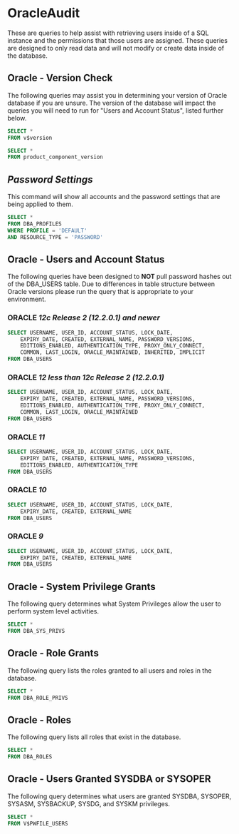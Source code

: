 # OracleAudit

These are queries to help assist with retrieving users inside of a SQL instance and the permissions that those users are assigned.  These queries are designed to only read data and will not modify or create data inside of the database.

## **Oracle - Version Check**
The following queries may assist you in determining your version of Oracle database if you are unsure. The version of the database will impact the queries you will need to run for "Users and Account Status", listed further below.

``` SQL
SELECT * 
FROM v$version
```

``` SQL
SELECT * 
FROM product_component_version
```

## ***Password Settings***

This command will show all accounts and the password settings that are being applied to them.

``` SQL
SELECT *
FROM DBA_PROFILES
WHERE PROFILE = 'DEFAULT'
AND RESOURCE_TYPE = 'PASSWORD'
```

## **Oracle - Users and Account Status**

The following queries have been designed to **NOT** pull password hashes out of the DBA_USERS table.  Due to differences in table structure between Oracle versions please run the query that is appropriate to your environment.

### ORACLE ***12c Release 2 (12.2.0.1) and newer***

``` SQL
SELECT USERNAME, USER_ID, ACCOUNT_STATUS, LOCK_DATE,
    EXPIRY_DATE, CREATED, EXTERNAL_NAME, PASSWORD_VERSIONS,
    EDITIONS_ENABLED, AUTHENTICATION_TYPE, PROXY_ONLY_CONNECT,
    COMMON, LAST_LOGIN, ORACLE_MAINTAINED, INHERITED, IMPLICIT
FROM DBA_USERS
```

### ORACLE ***12 less than 12c Release 2 (12.2.0.1)***

``` SQL
SELECT USERNAME, USER_ID, ACCOUNT_STATUS, LOCK_DATE,
    EXPIRY_DATE, CREATED, EXTERNAL_NAME, PASSWORD_VERSIONS,
    EDITIONS_ENABLED, AUTHENTICATION_TYPE, PROXY_ONLY_CONNECT,
    COMMON, LAST_LOGIN, ORACLE_MAINTAINED
FROM DBA_USERS
```

### ORACLE ***11***

``` SQL
SELECT USERNAME, USER_ID, ACCOUNT_STATUS, LOCK_DATE,
    EXPIRY_DATE, CREATED, EXTERNAL_NAME, PASSWORD_VERSIONS,
    EDITIONS_ENABLED, AUTHENTICATION_TYPE
FROM DBA_USERS
```

### ORACLE ***10***

``` SQL
SELECT USERNAME, USER_ID, ACCOUNT_STATUS, LOCK_DATE,
    EXPIRY_DATE, CREATED, EXTERNAL_NAME
FROM DBA_USERS
```

### ORACLE ***9***

``` SQL
SELECT USERNAME, USER_ID, ACCOUNT_STATUS, LOCK_DATE,
    EXPIRY_DATE, CREATED, EXTERNAL_NAME
FROM DBA_USERS
```

## **Oracle - System Privilege Grants**

The following query determines what System Privileges allow the user to perform system level activities.

``` SQL
SELECT *
FROM DBA_SYS_PRIVS
```

## **Oracle - Role Grants**

The following query lists the roles granted to all users and roles in the database.

``` SQL
SELECT *
FROM DBA_ROLE_PRIVS
```

## **Oracle - Roles**

The following query lists all roles that exist in the database.

``` SQL
SELECT *
FROM DBA_ROLES
```

## **Oracle - Users Granted SYSDBA or SYSOPER**

The following query determines what users are granted SYSDBA, SYSOPER, SYSASM, SYSBACKUP, SYSDG, and SYSKM privileges.

``` SQL
SELECT *
FROM V$PWFILE_USERS
```
